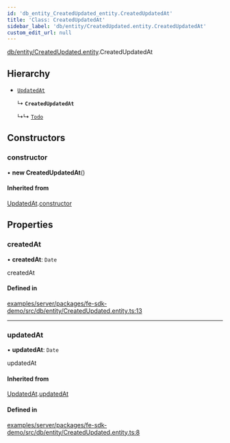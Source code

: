```yaml
---
id: 'db_entity_CreatedUpdated_entity.CreatedUpdatedAt'
title: 'Class: CreatedUpdatedAt'
sidebar_label: 'db/entity/CreatedUpdated.entity.CreatedUpdatedAt'
custom_edit_url: null
---
```


[db/entity/CreatedUpdated.entity](../modules/db_entity_CreatedUpdated_entity.md).CreatedUpdatedAt

## Hierarchy

- [`UpdatedAt`](db_entity_CreatedUpdated_entity.UpdatedAt.md)

  ↳ **`CreatedUpdatedAt`**

  ↳↳ [`Todo`](modules_todo_Todo_entity.Todo.md)

## Constructors

### constructor

• **new CreatedUpdatedAt**()

#### Inherited from

[UpdatedAt](db_entity_CreatedUpdated_entity.UpdatedAt.md).[constructor](db_entity_CreatedUpdated_entity.UpdatedAt.md#constructor)

## Properties

### createdAt

• **createdAt**: `Date`

createdAt

#### Defined in

[examples/server/packages/fe-sdk-demo/src/db/entity/CreatedUpdated.entity.ts:13](https://github.com/jiouiuw/tsdk-monorepo/blob/f48ea35/examples/server/packages/fe-sdk-demo/src/db/entity/CreatedUpdated.entity.ts#L13)

---

### updatedAt

• **updatedAt**: `Date`

updatedAt

#### Inherited from

[UpdatedAt](db_entity_CreatedUpdated_entity.UpdatedAt.md).[updatedAt](db_entity_CreatedUpdated_entity.UpdatedAt.md#updatedat)

#### Defined in

[examples/server/packages/fe-sdk-demo/src/db/entity/CreatedUpdated.entity.ts:8](https://github.com/jiouiuw/tsdk-monorepo/blob/f48ea35/examples/server/packages/fe-sdk-demo/src/db/entity/CreatedUpdated.entity.ts#L8)
